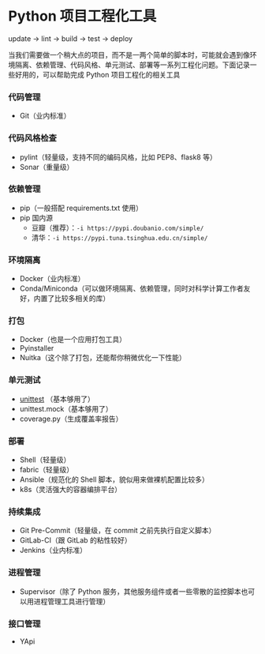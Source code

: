 # Python 项目工程化工具

update -> lint -> build -> test -> deploy

当我们需要做一个稍大点的项目，而不是一两个简单的脚本时，可能就会遇到像环境隔离、依赖管理、代码风格、单元测试、部署等一系列工程化问题。下面记录一些好用的，可以帮助完成
Python 项目工程化的相关工具

### 代码管理

- Git（业内标准）

### 代码风格检查

- pylint（轻量级，支持不同的编码风格，比如 PEP8、flask8 等）
- Sonar（重量级）

### 依赖管理

- pip（一般搭配 requirements.txt 使用）
- pip 国内源
  - 豆瓣（推荐）：`-i https://pypi.doubanio.com/simple/`
  - 清华：`-i https://pypi.tuna.tsinghua.edu.cn/simple/`

### 环境隔离

- Docker（业内标准）
- Conda/Miniconda（可以做环境隔离、依赖管理，同时对科学计算工作者友好，内置了比较多相关的库）

### 打包

- Docker（也是一个应用打包工具）
- Pyinstaller
- Nuitka（这个除了打包，还能帮你稍微优化一下性能）

### 单元测试

- [unittest](https://github.com/hsxhr-10/Blog/blob/master/Python%E5%AD%A6%E4%B9%A0%E7%AC%94%E8%AE%B0/%E5%8D%95%E5%85%83%E6%B5%8B%E8%AF%95.md) （基本够用了）
- unittest.mock（基本够用了）
- coverage.py（生成覆盖率报告）

### 部署

- Shell（轻量级）
- fabric（轻量级）
- Ansible（规范化的 Shell 脚本，貌似用来做裸机配置比较多）
- k8s（灵活强大的容器编排平台）

### 持续集成

- Git Pre-Commit（轻量级，在 commit 之前先执行自定义脚本）
- GitLab-CI（跟 GitLab 的粘性较好）
- Jenkins（业内标准）

### 进程管理

- Supervisor（除了 Python 服务，其他服务组件或者一些零散的监控脚本也可以用进程管理工具进行管理）

### 接口管理

- YApi
